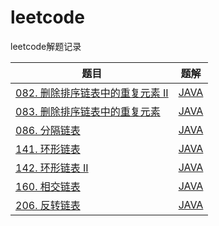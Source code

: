 # leetcode
leetcode解题记录

题目|题解
--|:--:
[082. 删除排序链表中的重复元素 II](https://leetcode-cn.com/problems/remove-duplicates-from-sorted-list-ii/)|[JAVA](https://github.com/chan-ly/leetcode/tree/main/src/082-%E5%88%A0%E9%99%A4%E6%8E%92%E5%BA%8F%E9%93%BE%E8%A1%A8%E4%B8%AD%E7%9A%84%E9%87%8D%E5%A4%8D%E5%85%83%E7%B4%A0%20II)
[083. 删除排序链表中的重复元素](https://leetcode-cn.com/problems/remove-duplicates-from-sorted-list/)|[JAVA](https://github.com/chan-ly/leetcode/tree/main/src/083-%E5%88%A0%E9%99%A4%E6%8E%92%E5%BA%8F%E9%93%BE%E8%A1%A8%E4%B8%AD%E7%9A%84%E9%87%8D%E5%A4%8D%E5%85%83%E7%B4%A0)
[086. 分隔链表](https://leetcode-cn.com/problems/partition-list/)|[JAVA](https://github.com/chan-ly/leetcode/tree/main/src/086-%20%E5%88%86%E9%9A%94%E9%93%BE%E8%A1%A8)
[141. 环形链表](https://leetcode-cn.com/problems/linked-list-cycle/)|[JAVA](https://github.com/chan-ly/leetcode/tree/main/src/141-%E7%8E%AF%E5%BD%A2%E9%93%BE%E8%A1%A8)
[142. 环形链表 II](https://leetcode-cn.com/problems/linked-list-cycle-ii/)|[JAVA](https://github.com/chan-ly/leetcode/tree/main/src/142.-%E7%8E%AF%E5%BD%A2%E9%93%BE%E8%A1%A8%20II)
[160. 相交链表](https://leetcode-cn.com/problems/intersection-of-two-linked-lists/)|[JAVA](https://github.com/chan-ly/leetcode/tree/main/src/160-%E7%9B%B8%E4%BA%A4%E9%93%BE%E8%A1%A8)
[206. 反转链表](https://leetcode-cn.com/problems/reverse-linked-list/)|[JAVA](https://github.com/chan-ly/leetcode/tree/main/src/206.-%E5%8F%8D%E8%BD%AC%E9%93%BE%E8%A1%A8)
